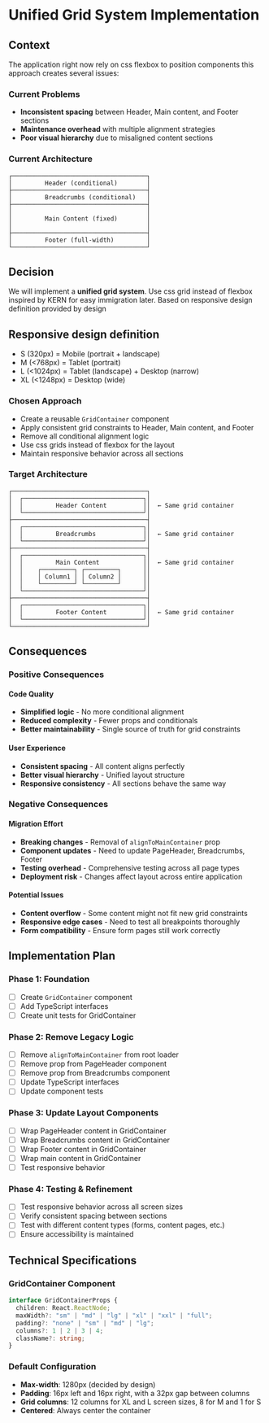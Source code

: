# Unified Grid System Implementation

## Context

The application right now rely on css flexbox to position components this approach creates several issues:

### Current Problems

- **Inconsistent spacing** between Header, Main content, and Footer sections
- **Maintenance overhead** with multiple alignment strategies
- **Poor visual hierarchy** due to misaligned content sections

### Current Architecture

```
┌─────────────────────────────────────┐
│         Header (conditional)        │
├─────────────────────────────────────┤
│         Breadcrumbs (conditional)   │
├─────────────────────────────────────┤
│                                     │
│         Main Content (fixed)        │
│                                     │
├─────────────────────────────────────┤
│         Footer (full-width)         │
└─────────────────────────────────────┘
```

## Decision

We will implement a **unified grid system**. Use css grid instead of flexbox inspired by KERN for easy immigration later. Based on responsive design definition provided by design

## Responsive design definition

- S (320px) = Mobile (portrait + landscape)
- M (<768px) = Tablet (portrait)
- L (<1024px) = Tablet (landscape) + Desktop (narrow)
- XL (<1248px) = Desktop (wide)

### Chosen Approach

- Create a reusable `GridContainer` component
- Apply consistent grid constraints to Header, Main content, and Footer
- Remove all conditional alignment logic
- Use css grids instead of flexbox for the layout
- Maintain responsive behavior across all sections

### Target Architecture

```
┌─────────────────────────────────────┐
│  ┌─────────────────────────────────┐│
│  │         Header Content          ││  ← Same grid container
│  └─────────────────────────────────┘│
├─────────────────────────────────────┤
│  ┌─────────────────────────────────┐│
│  │         Breadcrumbs             ││  ← Same grid container
│  └─────────────────────────────────┘│
├─────────────────────────────────────┤
│  ┌─────────────────────────────────┐│
│  │         Main Content            ││  ← Same grid container
│  │    ┌─────────┐ ┌─────────┐      ││
│  │    │ Column1 │ │ Column2 │      ││
│  │    └─────────┘ └─────────┘      ││
│  └─────────────────────────────────┘│
├─────────────────────────────────────┤
│  ┌─────────────────────────────────┐│
│  │         Footer Content          ││  ← Same grid container
│  └─────────────────────────────────┘│
└─────────────────────────────────────┘
```

## Consequences

### Positive Consequences

#### Code Quality

- **Simplified logic** - No more conditional alignment
- **Reduced complexity** - Fewer props and conditionals
- **Better maintainability** - Single source of truth for grid constraints

#### User Experience

- **Consistent spacing** - All content aligns perfectly
- **Better visual hierarchy** - Unified layout structure
- **Responsive consistency** - All sections behave the same way

### Negative Consequences

#### Migration Effort

- **Breaking changes** - Removal of `alignToMainContainer` prop
- **Component updates** - Need to update PageHeader, Breadcrumbs, Footer
- **Testing overhead** - Comprehensive testing across all page types
- **Deployment risk** - Changes affect layout across entire application

#### Potential Issues

- **Content overflow** - Some content might not fit new grid constraints
- **Responsive edge cases** - Need to test all breakpoints thoroughly
- **Form compatibility** - Ensure form pages still work correctly

## Implementation Plan

### Phase 1: Foundation

- [ ] Create `GridContainer` component
- [ ] Add TypeScript interfaces
- [ ] Create unit tests for GridContainer

### Phase 2: Remove Legacy Logic

- [ ] Remove `alignToMainContainer` from root loader
- [ ] Remove prop from PageHeader component
- [ ] Remove prop from Breadcrumbs component
- [ ] Update TypeScript interfaces
- [ ] Update component tests

### Phase 3: Update Layout Components

- [ ] Wrap PageHeader content in GridContainer
- [ ] Wrap Breadcrumbs content in GridContainer
- [ ] Wrap Footer content in GridContainer
- [ ] Wrap main content in GridContainer
- [ ] Test responsive behavior

### Phase 4: Testing & Refinement

- [ ] Test responsive behavior across all screen sizes
- [ ] Verify consistent spacing between sections
- [ ] Test with different content types (forms, content pages, etc.)
- [ ] Ensure accessibility is maintained

## Technical Specifications

### GridContainer Component

```typescript
interface GridContainerProps {
  children: React.ReactNode;
  maxWidth?: "sm" | "md" | "lg" | "xl" | "xxl" | "full";
  padding?: "none" | "sm" | "md" | "lg";
  columns?: 1 | 2 | 3 | 4;
  className?: string;
}
```

### Default Configuration

- **Max-width**: 1280px (decided by design)
- **Padding**: 16px left and 16px right, with a 32px gap between columns
- **Grid columns**: 12 columns for XL and L screen sizes, 8 for M and 1 for S
- **Centered**: Always center the container
